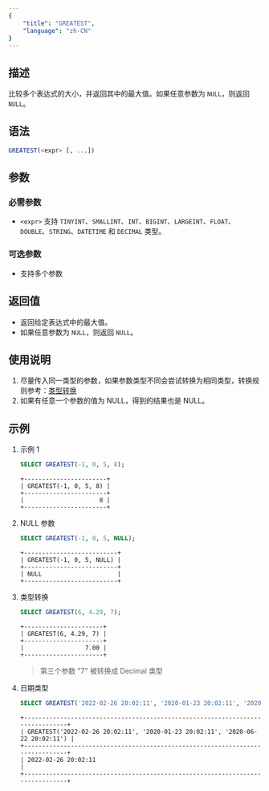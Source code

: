 ```yaml
---
{
    "title": "GREATEST",
    "language": "zh-CN"
}
---
```


## 描述

比较多个表达式的大小，并返回其中的最大值。如果任意参数为 `NULL`，则返回 `NULL`。

## 语法

```sql
GREATEST(<expr> [, ...])
```

## 参数
### 必需参数
- `<expr>` 支持 `TINYINT`、`SMALLINT`、`INT`、`BIGINT`、`LARGEINT`、`FLOAT`、`DOUBLE`、`STRING`、`DATETIME` 和 `DECIMAL` 类型。
### 可选参数
- 支持多个参数

## 返回值
- 返回给定表达式中的最大值。
- 如果任意参数为 `NULL`，则返回 `NULL`。

## 使用说明
1. 尽量传入同一类型的参数，如果参数类型不同会尝试转换为相同类型，转换规则参考：[类型转换](../../../basic-element/sql-data-types/conversion/overview.md)
2. 如果有任意一个参数的值为 NULL，得到的结果也是 NULL。

## 示例
1. 示例 1
    ```sql
    SELECT GREATEST(-1, 0, 5, 8);
    ```
    ```text
    +-----------------------+
    | GREATEST(-1, 0, 5, 8) |
    +-----------------------+
    |                     8 |
    +-----------------------+
    ```
2. NULL 参数
    ```sql
    SELECT GREATEST(-1, 0, 5, NULL);
    ```
    ```text
    +--------------------------+
    | GREATEST(-1, 0, 5, NULL) |
    +--------------------------+
    | NULL                     |
    +--------------------------+
    ```
3. 类型转换
    ```sql
    SELECT GREATEST(6, 4.29, 7);
    ```
    ```text
    +----------------------+
    | GREATEST(6, 4.29, 7) |
    +----------------------+
    |                 7.00 |
    +----------------------+
    ```
    > 第三个参数 "7" 被转换成 Decimal 类型
4. 日期类型
    ```sql
    SELECT GREATEST('2022-02-26 20:02:11', '2020-01-23 20:02:11', '2020-06-22 20:02:11');
    ```
    ```text
    +-------------------------------------------------------------------------------+
    | GREATEST('2022-02-26 20:02:11', '2020-01-23 20:02:11', '2020-06-22 20:02:11') |
    +-------------------------------------------------------------------------------+
    | 2022-02-26 20:02:11                                                           |
    +-------------------------------------------------------------------------------+
    ```